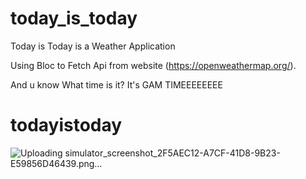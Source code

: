 # today_is_today

Today is Today is a Weather Application 

Using Bloc to Fetch Api from website (https://openweathermap.org/).

And u know What time is it? It's GAM TIMEEEEEEEE

# todayistoday


![Uploading simulator_screenshot_2F5AEC12-A7CF-41D8-9B23-E59856D46439.png…]()
